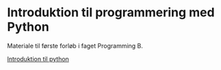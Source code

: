 # Introduktion til programmering med Python

Materiale til første forløb i faget Programming B.

[Introduktion til python](f1-1-introdution.md)

